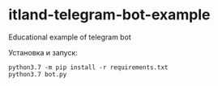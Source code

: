 # itland-telegram-bot-example
Educational example of telegram bot

Установка и запуск:

~~~
python3.7 -m pip install -r requirements.txt
python3.7 bot.py
~~~
